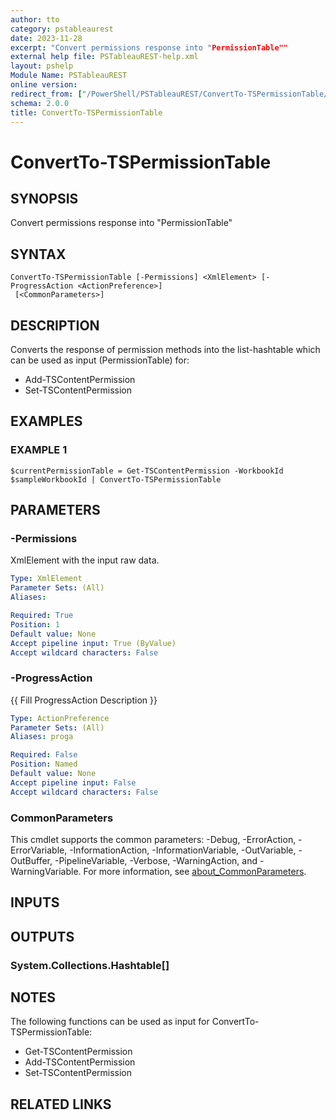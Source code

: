 ```yaml
---
author: tto
category: pstableaurest
date: 2023-11-28
excerpt: "Convert permissions response into "PermissionTable""
external help file: PSTableauREST-help.xml
layout: pshelp
Module Name: PSTableauREST
online version:
redirect_from: ["/PowerShell/PSTableauREST/ConvertTo-TSPermissionTable/", "/PowerShell/PSTableauREST/convertto-tspermissiontable/", "/PowerShell/convertto-tspermissiontable/"]
schema: 2.0.0
title: ConvertTo-TSPermissionTable
---
```


# ConvertTo-TSPermissionTable

## SYNOPSIS
Convert permissions response into "PermissionTable"

## SYNTAX

```
ConvertTo-TSPermissionTable [-Permissions] <XmlElement> [-ProgressAction <ActionPreference>]
 [<CommonParameters>]
```

## DESCRIPTION
Converts the response of permission methods into the list-hashtable which can be used as input (PermissionTable) for:
- Add-TSContentPermission
- Set-TSContentPermission

## EXAMPLES

### EXAMPLE 1
```
$currentPermissionTable = Get-TSContentPermission -WorkbookId $sampleWorkbookId | ConvertTo-TSPermissionTable
```

## PARAMETERS

### -Permissions
XmlElement with the input raw data.

```yaml
Type: XmlElement
Parameter Sets: (All)
Aliases:

Required: True
Position: 1
Default value: None
Accept pipeline input: True (ByValue)
Accept wildcard characters: False
```

### -ProgressAction
{{ Fill ProgressAction Description }}

```yaml
Type: ActionPreference
Parameter Sets: (All)
Aliases: proga

Required: False
Position: Named
Default value: None
Accept pipeline input: False
Accept wildcard characters: False
```

### CommonParameters
This cmdlet supports the common parameters: -Debug, -ErrorAction, -ErrorVariable, -InformationAction, -InformationVariable, -OutVariable, -OutBuffer, -PipelineVariable, -Verbose, -WarningAction, and -WarningVariable. For more information, see [about_CommonParameters](http://go.microsoft.com/fwlink/?LinkID=113216).

## INPUTS

## OUTPUTS

### System.Collections.Hashtable[]
## NOTES
The following functions can be used as input for ConvertTo-TSPermissionTable:
- Get-TSContentPermission
- Add-TSContentPermission
- Set-TSContentPermission

## RELATED LINKS
